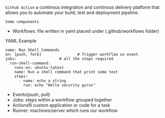```Github Action```
a continous integration and continous delivery platform that allows you to automate your build, test and deployment pipeline.

 ```Some components```
 * Workflows: file written in yaml placed under (.github/workflows folder)

YAML Example
```
name: Run Shell Commands
on: [push, fork]                # Trigger workflow on event
jobs:                   # all the steps required
  run-shell-command:
    runs-on: ubuntu-latest
    name: Run a shell command that print some text
    steps:
      - name: echo a string
        run: echo "Hello security gurus"
```
 * Events(push, pull)
 * Jobs: steps within a workflow grouped together
 * ActionsÑ custom application or code for a task
 * Runner: machines/server which runs our workflow

